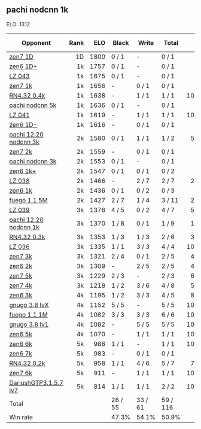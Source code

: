## pachi nodcnn 1k ##

ELO: 1312

Opponent | Rank | ELO | Black | Write | Total | Win rate
---------|-----:|----:|-------|-------|-------|-------:
[zen7 1D](zen7%201D.md) | 1D | 1800 | 0 / 1 | - | 0 / 1 | 0.0%
[zen6 1D+](zen6%201D+.md) | 1k | 1757 | 0 / 1 | - | 0 / 1 | 0.0%
[LZ 043](LZ%20043.md) | 1k | 1675 | 0 / 1 | - | 0 / 1 | 0.0%
[zen7 1k](zen7%201k.md) | 1k | 1656 | - | 0 / 1 | 0 / 1 | 0.0%
[RN4.32 0.4k](RN4.32%200.4k.md) | 1k | 1638 | - | 1 / 1 | 1 / 1 | 100.0%
[pachi nodcnn 5k](pachi%20nodcnn%205k.md) | 1k | 1636 | 0 / 1 | - | 0 / 1 | 0.0%
[LZ 041](LZ%20041.md) | 1k | 1619 | - | 1 / 1 | 1 / 1 | 100.0%
[zen6 1D-](zen6%201D-.md) | 1k | 1616 | - | 0 / 1 | 0 / 1 | 0.0%
[pachi 12.20 nodcnn 3k](pachi%2012.20%20nodcnn%203k.md) | 2k | 1580 | 0 / 1 | 1 / 1 | 1 / 2 | 50.0%
[zen7 2k](zen7%202k.md) | 2k | 1559 | - | 0 / 1 | 0 / 1 | 0.0%
[pachi nodcnn 3k](pachi%20nodcnn%203k.md) | 2k | 1553 | 0 / 1 | - | 0 / 1 | 0.0%
[zen6 1k+](zen6%201k+.md) | 2k | 1547 | 0 / 1 | 0 / 1 | 0 / 2 | 0.0%
[LZ 038](LZ%20038.md) | 2k | 1466 | - | 2 / 7 | 2 / 7 | 28.6%
[zen6 1k](zen6%201k.md) | 2k | 1436 | 0 / 1 | 0 / 2 | 0 / 3 | 0.0%
[fuego 1.1 5M](fuego%201.1%205M.md) | 2k | 1427 | 2 / 7 | 1 / 4 | 3 / 11 | 27.3%
[LZ 039](LZ%20039.md) | 3k | 1376 | 4 / 5 | 0 / 2 | 4 / 7 | 57.1%
[pachi 12.20 nodcnn 1k](pachi%2012.20%20nodcnn%201k.md) | 3k | 1370 | 1 / 8 | 0 / 1 | 1 / 9 | 11.1%
[RN4.32 0.3k](RN4.32%200.3k.md) | 3k | 1353 | 1 / 3 | 1 / 3 | 2 / 6 | 33.3%
[LZ 036](LZ%20036.md) | 3k | 1335 | 1 / 1 | 3 / 3 | 4 / 4 | 100.0%
[zen7 3k](zen7%203k.md) | 3k | 1321 | 2 / 4 | 0 / 1 | 2 / 5 | 40.0%
[zen6 2k](zen6%202k.md) | 3k | 1309 | - | 2 / 5 | 2 / 5 | 40.0%
[zen7 5k](zen7%205k.md) | 3k | 1229 | 2 / 3 | - | 2 / 3 | 66.7%
[zen7 4k](zen7%204k.md) | 3k | 1218 | 1 / 2 | 3 / 6 | 4 / 8 | 50.0%
[zen6 3k](zen6%203k.md) | 4k | 1195 | 1 / 2 | 3 / 3 | 4 / 5 | 80.0%
[gnugo 3.8 lvX](gnugo%203.8%20lvX.md) | 4k | 1152 | 5 / 5 | - | 5 / 5 | 100.0%
[fuego 1.1 1M](fuego%201.1%201M.md) | 4k | 1082 | 3 / 3 | 3 / 3 | 6 / 6 | 100.0%
[gnugo 3.8 lv1](gnugo%203.8%20lv1.md) | 4k | 1082 | - | 5 / 5 | 5 / 5 | 100.0%
[zen6 5k](zen6%205k.md) | 4k | 1070 | - | 1 / 1 | 1 / 1 | 100.0%
[zen6 6k](zen6%206k.md) | 5k | 988 | 1 / 1 | - | 1 / 1 | 100.0%
[zen6 7k](zen6%207k.md) | 5k | 983 | - | 0 / 1 | 0 / 1 | 0.0%
[RN4.32 0.2k](RN4.32%200.2k.md) | 5k | 958 | 1 / 1 | 4 / 6 | 5 / 7 | 71.4%
[zen7 6k](zen7%206k.md) | 5k | 911 | - | 1 / 1 | 1 / 1 | 100.0%
[DariushGTP3.1.5.7 lv7](DariushGTP3.1.5.7%20lv7.md) | 5k | 814 | 1 / 1 | 1 / 1 | 2 / 2 | 100.0%
Total | | | 26 / 55 | 33 / 61 | 59 / 116 | 
Win rate| | | 47.3% | 54.1% | 50.9% | 
